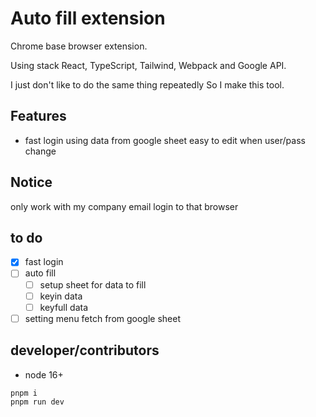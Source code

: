 # Auto fill extension

Chrome base browser extension.

Using stack React, TypeScript, Tailwind, Webpack and Google API.

I just don't like to do the same thing repeatedly So I make this tool.

## Features

-   fast login using data from google sheet easy to edit when user/pass change

## Notice

only work with my company email login to that browser

## to do

-   [x] fast login
-   [ ] auto fill
    -   [ ] setup sheet for data to fill
    -   [ ] keyin data
    -   [ ] keyfull data
-   [ ] setting menu fetch from google sheet

## developer/contributors

-   node 16+

```bash
pnpm i
pnpm run dev
```
